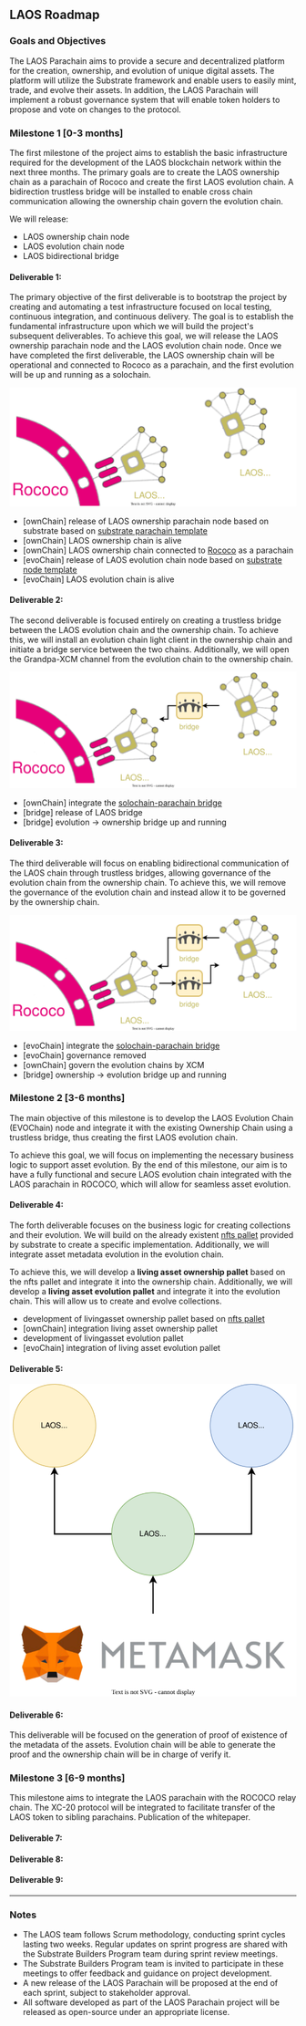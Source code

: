 ## **LAOS Roadmap**

### **Goals and Objectives**

The LAOS Parachain aims to provide a secure and decentralized platform for the creation, ownership, and evolution of unique digital assets. The platform will utilize the Substrate framework and enable users to easily mint, trade, and evolve their assets. In addition, the LAOS Parachain will implement a robust governance system that will enable token holders to propose and vote on changes to the protocol.
### **Milestone 1 [0-3 months]**

The first milestone of the project aims to establish the basic infrastructure required for the development of 
the LAOS blockchain network within the next three months. The primary goals are to create the LAOS ownership 
chain as a parachain of Rococo and create the first LAOS evolution chain. A bidirection trustless bridge will 
be installed to enable cross chain communication allowing the ownership chain govern the evolution chain.


We will release:
- LAOS ownership chain node
- LAOS evolution chain node
- LAOS bidirectional bridge

#### **Deliverable 1**: 
The primary objective of the first deliverable is to bootstrap the project by creating and automating a test 
infrastructure focused on local testing, continuous integration, and continuous delivery. The goal is to 
establish the fundamental infrastructure upon which we will build the project's subsequent deliverables. 
To achieve this goal, we will release the LAOS ownership parachain node and the LAOS evolution chain node. 
Once we have completed the first deliverable, the LAOS ownership chain will be operational and connected to 
Rococo as a parachain, and the first evolution will be up and running as a solochain.

![](./relay_ownership_evolution.drawio.svg)
- [ownChain] release of LAOS ownership parachain node based on substrate based on [substrate parachain template](https://github.com/substrate-developer-hub/substrate-parachain-template)
- [ownChain] LAOS ownership chain is alive
- [ownChain] LAOS ownership chain connected to [Rococo](https://substrate.io/developers/rococo-network) as a parachain
- [evoChain] release of LAOS evolution chain node based on [substrate node template](https://github.com/substrate-developer-hub/substrate-node-template)
- [evoChain] LAOS evolution chain is alive 

#### **Deliverable 2**: 
The second deliverable is focused entirely on creating a trustless bridge between the LAOS evolution chain 
and the ownership chain. To achieve this, we will install an evolution chain light client in the ownership 
chain and initiate a bridge service between the two chains. Additionally, we will open the Grandpa-XCM 
channel from the evolution chain to the ownership chain.

![](./relay_ownership_evolution_bridge.drawio.svg)

- [ownChain] integrate the [solochain-parachain bridge](https://github.com/paritytech/solo-para-bridge-poc)
- [bridge] release of LAOS bridge
- [bridge] evolution -> ownership bridge up and running

#### **Deliverable 3**: 
The third deliverable will focus on enabling bidirectional communication of the LAOS chain through trustless 
bridges, allowing governance of the evolution chain from the ownership chain. To achieve this, we will remove 
the governance of the evolution chain and instead allow it to be governed by the ownership chain. 

![](./relay_ownership_evolution_duplexbridge.drawio.svg)

- [evoChain] integrate the [solochain-parachain bridge](https://github.com/paritytech/solo-para-bridge-poc)
- [evoChain] governance removed
- [ownChain] govern the evolution chains by XCM
- [bridge] ownership -> evolution bridge up and running


### **Milestone 2 [3-6 months]**
The main objective of this milestone is to develop the LAOS Evolution Chain (EVOChain) node and integrate it with the existing Ownership Chain using a trustless bridge, thus creating the first LAOS evolution chain.

To achieve this goal, we will focus on implementing the necessary business logic to support asset evolution. By the end of this milestone, our aim is to have a fully functional and secure LAOS evolution chain integrated with the LAOS parachain in ROCOCO, which will allow for seamless asset evolution.

#### **Deliverable 4**:
The forth deliverable focuses on the business logic for creating collections and their evolution. We will build on the already existent [nfts pallet](https://github.com/paritytech/substrate/tree/master/frame/nfts)  provided by substrate to create a specific implementation. Additionally, we will integrate asset metadata evolution in the evolution chain.

To achieve this, we will develop a **living asset ownership pallet** based on the nfts pallet and integrate it into the ownership chain. Additionally, we will develop a **living asset evolution pallet** and integrate it into the evolution chain. This will allow us to create and evolve collections.

- development of livingasset ownership pallet based on [nfts pallet](https://github.com/paritytech/substrate/tree/master/frame/nfts) 
- [ownChain] integration living asset ownership pallet  
- development of livingasset evolution pallet
- [evoChain] integration of living asset evolution pallet
#### **Deliverable 5**:
![](./erc721Capabilities/nodes-infrastructure.drawio.svg)
#### **Deliverable 6**:
This deliverable will be focused on the generation of proof of existence of the metadata of the assets. Evolution chain will be able to generate the proof and the ownership chain will be in charge of verify it.


### **Milestone 3 [6-9 months]**
This milestone aims to integrate the LAOS parachain with the ROCOCO relay chain. The XC-20 protocol will be integrated to facilitate transfer of the LAOS token to sibling parachains. Publication of the whitepaper.


#### **Deliverable 7**:
#### **Deliverable 8**:
#### **Deliverable 9**:
---
### Notes

- The LAOS team follows Scrum methodology, conducting sprint cycles lasting two weeks. Regular updates on sprint progress are shared with the Substrate Builders Program team during sprint review meetings.
- The Substrate Builders Program team is invited to participate in these meetings to offer feedback and guidance on project development.
- A new release of the LAOS Parachain will be proposed at the end of each sprint, subject to stakeholder approval. 
- All software developed as part of the LAOS Parachain project will be released as open-source under an appropriate license.